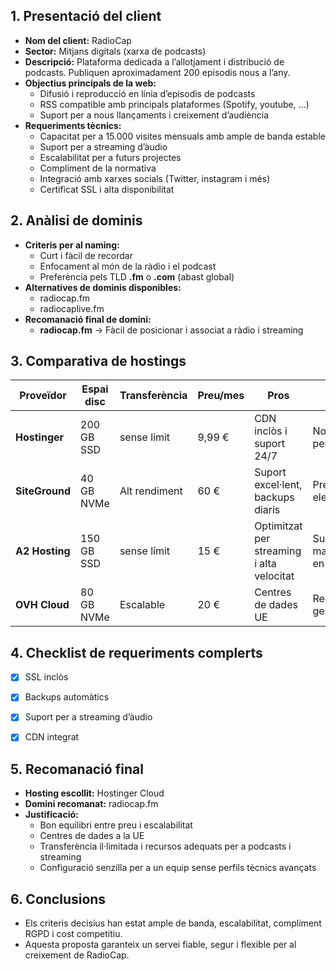 ## 1. Presentació del client
- **Nom del client:** RadioCap  
- **Sector:** Mitjans digitals (xarxa de podcasts)  
- **Descripció:** Plataforma dedicada a l’allotjament i distribució de podcasts. Publiquen aproximadament 200 episodis nous a l’any.  
- **Objectius principals de la web:**  
  - Difusió i reproducció en línia d’episodis de podcasts  
  - RSS compatible amb principals plataformes (Spotify, youtube, ...)  
  - Suport per a nous llançaments i creixement d’audiència  
- **Requeriments tècnics:**  
  - Capacitat per a 15.000 visites mensuals amb ample de banda estable  
  - Suport per a streaming d’àudio  
  - Escalabilitat per a futurs projectes  
  - Compliment de la normativa
  - Integració amb xarxes socials (Twitter, instagram i més)  
  - Certificat SSL i alta disponibilitat


## 2. Anàlisi de dominis
- **Criteris per al naming:**  
  - Curt i fàcil de recordar
  - Enfocament al món de la ràdio i el podcast  
  - Preferència pels TLD **.fm** o **.com** (abast global)
- **Alternatives de dominis disponibles:**  
  - radiocap.fm  
  - radiocaplive.fm  
- **Recomanació final de domini:**  
  - **radiocap.fm** → Fàcil de posicionar i associat a ràdio i streaming


## 3. Comparativa de hostings
| Proveïdor         | Espai disc | Transferència  | Preu/mes | Pros                                           | Contres                       |
|-------------------|------------|----------------|----------|------------------------------------------------|--------------------------------|
| **Hostinger** | 200 GB SSD  | sense límit     | 9,99 €   | CDN inclòs i suport 24/7 | No és específic per podcasts  |
| **SiteGround**| 40 GB NVMe  | Alt rendiment  | 60 €     | Suport excel·lent, backups diaris  | Preu més elevat               |
| **A2 Hosting**| 150 GB SSD  | sense límit      | 15 €     | Optimitzat per streaming i alta velocitat      | Suport majoritàriament en anglès |
| **OVH Cloud**   | 80 GB NVMe  | Escalable      | 20 €     | Centres de dades UE         | Requereix gestió tècnica      |


## 4. Checklist de requeriments complerts
- [x] SSL inclòs  
- [x] Backups automàtics  
- [x] Suport per a streaming d’àudio  
- [x] CDN integrat  


## 5. Recomanació final
- **Hosting escollit:** Hostinger Cloud  
- **Domini recomanat:** radiocap.fm  
- **Justificació:**  
  - Bon equilibri entre preu i escalabilitat  
  - Centres de dades a la UE
  - Transferència il·limitada i recursos adequats per a podcasts i streaming  
  - Configuració senzilla per a un equip sense perfils tècnics avançats


## 6. Conclusions
- Els criteris decisius han estat ample de banda, escalabilitat, compliment RGPD i cost competitiu.  
- Aquesta proposta garanteix un servei fiable, segur i flexible per al creixement de RadioCap.
